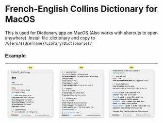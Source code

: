 # French-English Collins Dictionary  for MacOS

This is used for Dictionary.app on MacOS (Also works with shorcuts to open anywhere).
Install file .dictionary and copy to `/Users/${Username}/Library/Dictionaries/`

### Example

| ![Screen Shot 2022-04-27 at 09.02.11](pic/pic1.png) | ![Screen Shot 2022-04-27 at 09.02.25](pic/pic2.png) | ![Screen Shot 2022-04-27 at 09.02.53](pic/pic3.png) |
| --------------------------------------------------- | --------------------------------------------------- | --------------------------------------------------- |

